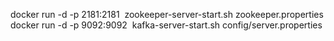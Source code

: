 docker run -d -p 2181:2181 <IMAGE> zookeeper-server-start.sh zookeeper.properties
docker run -d -p 9092:9092 <IMAGE> kafka-server-start.sh config/server.properties
